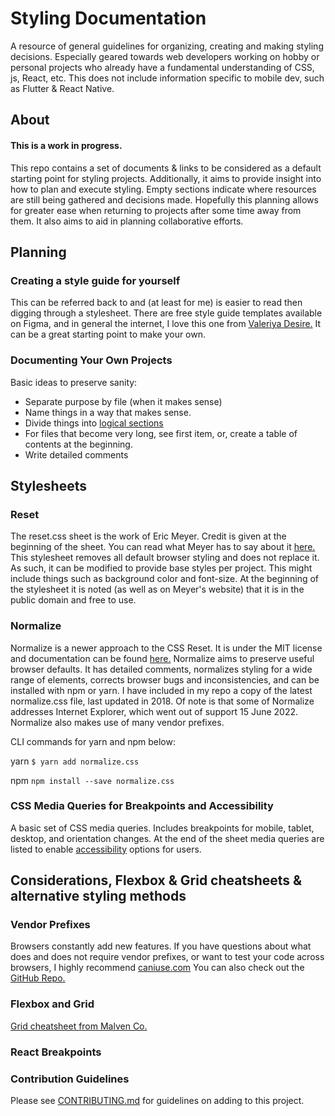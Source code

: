 # Styling Documentation
A resource of general guidelines for organizing, creating and making styling decisions. Especially geared towards web developers working on hobby or personal projects who already have a fundamental understanding of CSS, js, React, etc. This does not include information specific to mobile dev, such as Flutter & React Native.

About
------
#### This is a work in progress.
This repo contains a set of documents & links to be considered as a default starting point for styling projects. Additionally, it aims to provide insight into how to plan and execute styling.  Empty sections indicate where resources are still being gathered and decisions made.
Hopefully this planning allows for greater ease when returning to projects after some time away from them. It also aims to aid in planning collaborative efforts.

Planning
------

### Creating a style guide for yourself
This can be referred back to and (at least for me) is easier to read then digging through a stylesheet. There are free style guide templates available on Figma, and in general the internet, I love this one from [Valeriya Desire.](https://www.figma.com/community/file/1000026521402926606 "Style Guide UI Kit on Figma") It can be a great starting point to make your own.


### Documenting Your Own Projects
Basic ideas to preserve sanity:
* Separate purpose by file (when it makes sense)
* Name things in a way that makes sense.
* Divide things into [logical sections](https://developer.mozilla.org/en-US/docs/Learn/CSS/Building_blocks/Organizing "MDN: Organizing Your CSS")
* For files that become very long, see first item, or, create a table of contents at the beginning.
* Write detailed comments


Stylesheets
------

### Reset
The reset.css sheet is the work of Eric Meyer. Credit is given at the beginning of the sheet. You can read what Meyer has to say about it [here.](https://meyerweb.com/eric/tools/css/reset/ "CSS Tools: Reset CSS")
This stylesheet removes all default browser styling and does not replace it. As such, it can be modified to provide base styles per project. This might include things such as background color and font-size.
At the beginning of the stylesheet it is noted (as well as on Meyer's website) that it is in the public domain and free to use.
 

### Normalize
Normalize is a newer approach to the CSS Reset. It is under the MIT license and documentation can be found [here.](https://github.com/necolas/normalize.css/ "GitHub Repo for Normalize")
Normalize aims to preserve useful browser defaults. It has detailed comments, normalizes styling for a wide range of elements, corrects browser bugs and inconsistencies, and can be installed with npm or yarn. 
I have included in my repo a copy of the latest normalize.css file, last updated in 2018. Of note is that some of Normalize addresses Internet Explorer, which went out of support 15 June 2022.
Normalize also makes use of many vendor prefixes.

CLI commands for yarn and npm below:

yarn
```$ yarn add normalize.css```

npm
```npm install --save normalize.css```


### CSS Media Queries for Breakpoints and Accessibility
A basic set of CSS media queries. Includes breakpoints for mobile, tablet, desktop, and orientation changes. At the end of the sheet media queries are listed to enable [accessibility](https://developer.mozilla.org/en-US/docs/Web/CSS/Media_Queries/Using_Media_Queries_for_Accessibility "MDN on Accessibility Media Queries") options for users.

Considerations, Flexbox & Grid cheatsheets & alternative styling methods
------

### Vendor Prefixes
Browsers constantly add new features. If you have questions about what does and does not require vendor prefixes, or want to test your code across browsers, I highly recommend [caniuse.com](https://caniuse.com/ "Can I Use?")
You can also check out the [GitHub Repo.](https://github.com/fyrd/caniuse "Fyrd's GitHub Repo Can I Use")

### Flexbox and Grid
[Grid cheatsheet from Malven Co.](https://grid.malven.co/ "Grid Cheatsheet")
### React Breakpoints



### Contribution Guidelines
Please see [CONTRIBUTING.md](https://github.com/mariahlaqua/Styling_Documentation/blob/main/CONTRIBUTING.md) for guidelines on adding to this project.

